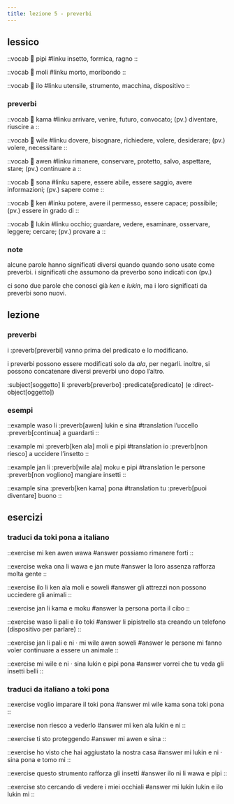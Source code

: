 ```yaml
---
title: lezione 5 - preverbi
---
```


## lessico
::vocab
󱥑 pipi
#linku
insetto, formica, ragno
::

::vocab
󱤷 moli
#linku
morto, moribondo
::

::vocab
󱤎 ilo
#linku
utensile, strumento, macchina, dispositivo
::

### preverbi
::vocab
󱤖 kama
#linku
arrivare, venire, futuro, convocato; (pv.) diventare, riuscire a
::

::vocab
󱥷 wile
#linku
dovere, bisognare, richiedere, volere, desiderare; (pv.) volere, necessitare
::

::vocab
󱤈 awen
#linku
rimanere, conservare, protetto, salvo, aspettare, stare; (pv.) continuare a
::

::vocab
󱥡 sona
#linku
sapere, essere abile, essere saggio, avere informazioni; (pv.) sapere come
::

::vocab
󱤘 ken
#linku
potere, avere il permesso, essere capace; possibile; (pv.) essere in grado di
::

::vocab
󱤮 lukin
#linku
occhio; guardare, vedere, esaminare, osservare, leggere; cercare; (pv.) provare a
::

### note
alcune parole hanno significati diversi quando quando sono usate come preverbi. i significati che assumono da preverbo sono indicati con (pv.)

ci sono due parole che conosci già *ken* e *lukin*, ma i loro significati da preverbi sono nuovi.


## lezione
### preverbi
i :preverb[preverbi] vanno prima del predicato e lo modificano.

i preverbi possono essere modificati solo da *ala*, per negarli. inoltre, si possono concatenare diversi preverbi uno dopo l’altro.

:subject[soggetto] li :preverb[preverbo] :predicate[predicato] (e :direct-object[oggetto])

### esempi

::example
waso li :preverb[awen] lukin e sina
#translation
l’uccello :preverb[continua] a guardarti
::

::example
mi :preverb[ken ala] moli e pipi
#translation
io :preverb[non riesco] a uccidere l’insetto
::

::example
jan li :preverb[wile ala] moku e pipi
#translation
le persone :preverb[non vogliono] mangiare insetti
::

::example
sina :preverb[ken kama] pona
#translation
tu :preverb[puoi diventare] buono
::

## esercizi
### traduci da toki pona a italiano
::exercise
mi ken awen wawa
#answer
possiamo rimanere forti
::

::exercise
weka ona li wawa e jan mute
#answer
la loro assenza rafforza molta gente
::

::exercise
ilo li ken ala moli e soweli
#answer
gli attrezzi non possono ucciedere gli animali
::

::exercise
jan li kama e moku
#answer
la persona porta il cibo
::

::exercise
waso li pali e ilo toki
#answer
li pipistrello sta creando un telefono (dispositivo per parlare)
::

::exercise
jan li pali e ni · mi wile awen soweli
#answer
le persone mi fanno voler continuare a essere un animale
::

::exercise
mi wile e ni · sina lukin e pipi pona
#answer
vorrei che tu veda gli insetti belli
::

### traduci da italiano a toki pona 
::exercise
voglio imparare il toki pona
#answer
mi wile kama sona toki pona
::

::exercise
non riesco a vederlo
#answer
mi ken ala lukin e ni
::

::exercise
ti sto proteggendo
#answer
mi awen e sina
::

::exercise
ho visto che hai aggiustato la nostra casa
#answer
mi lukin e ni · sina pona e tomo mi
::

::exercise
questo strumento rafforza gli insetti
#answer
ilo ni li wawa e pipi
::

::exercise
sto cercando di vedere i miei occhiali
#answer
mi lukin lukin e ilo lukin mi
::